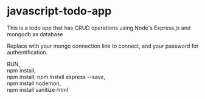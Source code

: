 # javascript-todo-app
This is a todo app that has CRUD operations using Node's Express.js and mongodb as database

Replace with your mongo connection link to connect, and your password for authentification.

RUN,  
npm install,   
npm install, 
npm install express --save,  
npm install nodemon,   
npm install sanitize-html 
